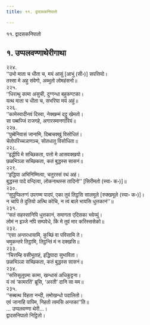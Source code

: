```yaml
---
title: ११. द्वादसकनिपातो

---
```

११. द्वादसकनिपातो  


## १. उप्पलवण्णाथेरीगाथा

२२४.  
‘‘उभो माता च धीता च, मयं आसुं [आभुं (सी॰)] सपत्तियो।  
तस्सा मे अहु संवेगो, अब्भुतो लोमहंसनो॥  
२२५.  
‘‘धिरत्थु कामा असुची, दुग्गन्धा बहुकण्टका।  
यत्थ माता च धीता च, सभरिया मयं अहुं॥  
२२६.  
‘‘कामेस्वादीनवं दिस्वा, नेक्खम्मं दट्ठु खेमतो।  
सा पब्बज्जिं राजगहे, अगारस्मानगारियं॥  
२२७.  
‘‘पुब्बेनिवासं जानामि, दिब्बचक्खुं विसोधितं।  
चेतोपरिच्चञाणञ्च, सोतधातु विसोधिता॥  
२२८.  
‘‘इद्धीपि मे सच्छिकता, पत्तो मे आसवक्खयो।  
छळभिञ्ञा सच्छिकता, कतं बुद्धस्स सासनं॥  
२२९.  
‘‘इद्धिया अभिनिम्मित्वा, चतुरस्सं रथं अहं।  
बुद्धस्स पादे वन्दित्वा, लोकनाथस्स तादिनो’’ [सिरीमतो (स्या॰ क॰)]॥  
२३०.  
‘‘सुपुप्फितग्गं उपगम्म पादपं, एका तुवं तिट्ठसि सालमूले [रुक्खमूले (स्या॰ क॰)]।  
न चापि ते दुतियो अत्थि कोचि, न त्वं बाले भायसि धुत्तकानं’’॥  
२३१.  
‘‘सतं सहस्सानिपि धुत्तकानं, समागता एदिसका भवेय्युं।  
लोमं न इञ्जे नपि सम्पवेधे, किं मे तुवं मार करिस्ससेको॥  
२३२.  
‘‘एसा अन्तरधायामि, कुच्छिं वा पविसामि ते।  
भमुकन्तरे तिट्ठामि, तिट्ठन्तिं मं न दक्खसि॥  
२३३.  
‘‘चित्तम्हि वसीभूताहं, इद्धिपादा सुभाविता।  
छळभिञ्ञा सच्छिकता, कतं बुद्धस्स सासनं॥  
२३४.  
‘‘सत्तिसूलूपमा कामा, खन्धासं अधिकुट्टना।  
यं त्वं ‘कामरतिं’ ब्रूसि, ‘अरती’ दानि सा मम॥  
२३५.  
‘‘सब्बत्थ विहता नन्दी, तमोखन्धो पदालितो।  
एवं जानाहि पापिम, निहतो त्वमसि अन्तका’’ति॥  
… उप्पलवण्णा थेरी…।  
द्वादसनिपातो निट्ठितो।  